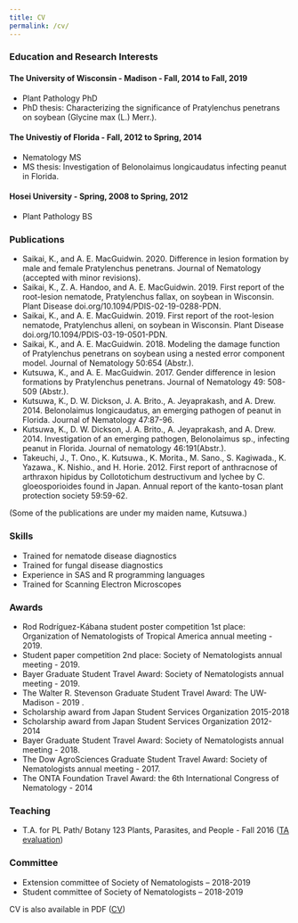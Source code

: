 ```yaml
---
title: CV
permalink: /cv/
--- 
```


### Education and Research Interests

#### The University of Wisconsin - Madison - Fall, 2014 to Fall, 2019
* Plant Pathology PhD
* PhD thesis: Characterizing the significance of Pratylenchus penetrans on soybean (Glycine max (L.) Merr.).

#### The Univestiy of Florida - Fall, 2012 to Spring, 2014
* Nematology MS
* MS thesis: Investigation of Belonolaimus longicaudatus infecting peanut in Florida.

#### Hosei University - Spring, 2008 to Spring, 2012
* Plant Pathology BS


### Publications
* Saikai, K., and A. E. MacGuidwin. 2020. Difference in lesion formation by male and female Pratylenchus penetrans. Journal of Nematology (accepted with minor revisions).
* Saikai, K., Z. A. Handoo, and A. E. MacGuidwin. 2019. First report of the root-lesion nematode, Pratylenchus fallax, on soybean in Wisconsin. Plant Disease doi.org/10.1094/PDIS-02-19-0288-PDN.
* Saikai, K., and A. E. MacGuidwin. 2019. First report of the root-lesion nematode, Pratylenchus alleni, on soybean in Wisconsin. Plant Disease doi.org/10.1094/PDIS-03-19-0501-PDN.
* Saikai, K., and A. E. MacGuidwin. 2018. Modeling the damage function of Pratylenchus penetrans on soybean using a nested error component model. Journal of Nematology 50:654 (Abstr.).
* Kutsuwa, K., and A. E. MacGuidwin. 2017. Gender difference in lesion formations by Pratylenchus penetrans. Journal of Nematology 49: 508-509 (Abstr.).
* Kutsuwa, K., D. W. Dickson, J. A. Brito., A. Jeyaprakash, and A. Drew. 2014.  Belonolaimus longicaudatus, an emerging pathogen of peanut in Florida. Journal of Nematology 47:87-96.  
* Kutsuwa, K., D. W. Dickson, J. A. Brito., A. Jeyaprakash, and A. Drew. 2014. Investigation of an emerging pathogen, Belonolaimus sp., infecting peanut in Florida. Journal of nematology 46:191(Abstr.). 
* Takeuchi, J., T. Ono., K. Kutsuwa., K. Morita., M. Sano., S. Kagiwada., K. Yazawa., K. Nishio., and H. Horie. 2012. First report of anthracnose of arthraxon hipidus by Collototichum destructivum and lychee by C. gloeosporioides found in Japan. Annual report of the kanto-tosan plant protection society 59:59-62.


 (Some of the publications are under my maiden name, Kutsuwa.)


### Skills
* Trained for nematode disease diagnostics
* Trained for fungal disease diagnostics
* Experience in SAS and R programming languages
* Trained for Scanning Electron Microscopes


### Awards
* Rod Rodríguez-Kábana student poster competition 1st place: Organization of Nematologists of Tropical America annual meeting - 2019.
* Student paper competition 2nd place: Society of Nematologists annual meeting - 2019.
* Bayer Graduate Student Travel Award: Society of Nematologists annual meeting - 2019.
* The Walter R. Stevenson Graduate Student Travel Award: The UW-Madison - 2019	.
* Scholarship award from Japan Student Services Organization 2015-2018 
* Scholarship award from Japan Student Services Organization 2012-2014
* Bayer Graduate Student Travel Award: Society of Nematologists annual meeting - 2018.
* The Dow AgroSciences Graduate Student Travel Award: Society of Nematologists annual meeting - 2017.
* The ONTA Foundation Travel Award: the 6th International Congress of Nematology - 2014


### Teaching
* T.A. for PL Path/ Botany 123 Plants, Parasites, and People - Fall 2016
([TA evaluation](./PP123_evaluation_ksaikai.pdf))


### Committee
* Extension committee of Society of Nematologists – 2018-2019
* Student committee of Society of Nematologists – 2018-2019



CV is also available in PDF ([CV](../CV_KananSaikai.pdf))


